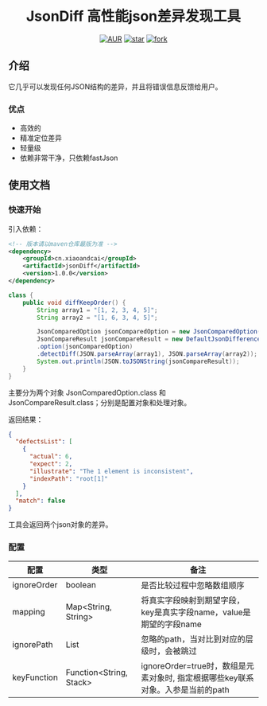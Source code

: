 <h1 style="text-align: center">JsonDiff 高性能json差异发现工具</h1>
<div style="text-align: center">

[![AUR](https://img.shields.io/badge/license-Apache%20License%202.0-blue.svg)](https://gitee.com/local-li/json-diff/blob/master/LICENSE)
[![star](https://gitee.com/local-li/json-diff/badge/star.svg?theme=white)](https://gitee.com/local-li/json-diff/stargazers)
<a href='https://gitee.com/local-li/json-diff/members'><img src='https://gitee.com/local-li/json-diff/badge/fork.svg?theme=white' alt='fork'></img></a>
</div>

## 介绍

它几乎可以发现任何JSON结构的差异，并且将错误信息反馈给用户。

### 优点

- 高效的
- 精准定位差异
- 轻量级
- 依赖非常干净，只依赖fastJson





## 使用文档

### 快速开始

引入依赖：
```xml
<!-- 版本请以maven仓库最版为准 -->
<dependency>
    <groupId>cn.xiaoandcai</groupId>
    <artifactId>jsonDiff</artifactId>
    <version>1.0.0</version>
</dependency>
```

```java
class {
    public void diffKeepOrder() {
        String array1 = "[1, 2, 3, 4, 5]";
        String array2 = "[1, 6, 3, 4, 5]";

        JsonComparedOption jsonComparedOption = new JsonComparedOption().setIgnoreOrder(true);
        JsonCompareResult jsonCompareResult = new DefaultJsonDifference()
        .option(jsonComparedOption)
        .detectDiff(JSON.parseArray(array1), JSON.parseArray(array2));
        System.out.println(JSON.toJSONString(jsonCompareResult));
    }
}
```

主要分为两个对象 JsonComparedOption.class 和 JsonCompareResult.class；分别是配置对象和处理对象。

返回结果：

```json
{
  "defectsList": [
    {
      "actual": 6,
      "expect": 2,
      "illustrate": "The 1 element is inconsistent",
      "indexPath": "root[1]"
    }
  ],
  "match": false
}
```

工具会返回两个json对象的差异。



### 配置

| 配置        | 类型                            | 备注                                                         |
| ----------- | ------------------------------- | ------------------------------------------------------------ |
| ignoreOrder | boolean                         | 是否比较过程中忽略数组顺序                                   |
| mapping     | Map<String, String>             | 将真实字段映射到期望字段，key是真实字段name，value是期望的字段name |
| ignorePath  | List<String>                    | 忽略的path，当对比到对应的层级时，会被跳过                   |
| keyFunction | Function<String, Stack<String>> | ignoreOrder=true时，数组是元素对象时, 指定根据哪些key联系对象。入参是当前的path |



